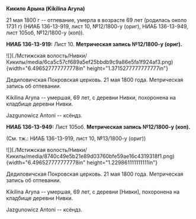 **Кикило Арына (Kikilina Aryna)**

21 мая 1800 г -- отпевание, умерла в возрасте 69 лет (родилась около
1731 г) (НИАБ 136-13-919, лист 10, №12/1800-у (ориг), НИАБ 136-13-949,
лист 105об, №12/1800-у (коп)).

**НИАБ 136-13-919:** Лист 10. **Метрическая запись №12/1800-у (ориг).**

![](./Мстижская волость/Нивки/Кикилы/media/6ca5c57cf689a5ef25bbdb9c9a86e5fa1f924af3.png){width="6.496527777777778in"
height="1.3715277777777777in"}

Дедиловичская Покровская церковь. 21 мая 1800 года. Метрическая запись
об отпевании.

Kikilina Aryna -- умершая, 69 лет, с деревни Нивки, похоронена на
кладбище деревни Нивки.

Jazgunowicz Antoni -- ксёндз.

**НИАБ 136-13-949:** Лист 105об. **Метрическая запись №12/1800-у
(коп).**

(См. тж.: НИАБ 136-13-919, лист 10, №13/1800-у (ориг))

![](./Мстижская волость/Нивки/Кикилы/media/8740c49e5b21e89d03760bfe59ae16c4319318f1.png){width="6.496527777777778in"
height="1.229861111111111in"}

Дедиловичская Покровская церковь. 21 мая 1800 года. Метрическая запись
об отпевании.

Kikilina Aryna -- умершая, 69 лет, с деревни \[Нивки\], похоронена на
кладбище деревни Нивки.

Jazgunowicz Antoni -- ксёндз.

